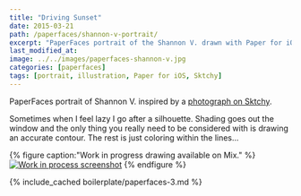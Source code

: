 ```yaml
---
title: "Driving Sunset"
date: 2015-03-21
path: /paperfaces/shannon-v-portrait/
excerpt: "PaperFaces portrait of the Shannon V. drawn with Paper for iOS on an iPad."
last_modified_at: 
image: ../../images/paperfaces-shannon-v.jpg
categories: [paperfaces]
tags: [portrait, illustration, Paper for iOS, Sktchy]
---
```


PaperFaces portrait of Shannon V. inspired by a [photograph on Sktchy](https://sktchy.com/tQUwNH).

Sometimes when I feel lazy I go after a silhouette. Shading goes out the window and the only thing you really need to be considered with is drawing an accurate contour. The rest is just coloring within the lines...

{% figure caption:"Work in progress drawing available on Mix." %}
[![Work in process screenshot](../../images/paperfaces-shannon-v-process-1-900.jpg)](https://mix.fiftythree.com/11098-Michael-Rose/2575904)
{% endfigure %}

{% include_cached boilerplate/paperfaces-3.md %}
